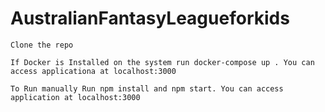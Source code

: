 # AustralianFantasyLeagueforkids

```
Clone the repo
```

```
If Docker is Installed on the system run docker-compose up . You can access applicationa at localhost:3000
```

```
To Run manually Run npm install and npm start. You can access application at localhost:3000
```
